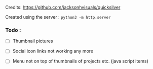 Credits: https://github.com/jacksonhvisuals/quicksilver


Created using the server : `python3 -m http.server`



### Todo :
- [ ] Thumbnail pictures
- [ ] Social icon links not working any more
- [ ] Menu not on top of thumbnails of projects etc. (java script items)

